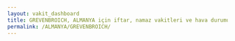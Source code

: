 ```yaml
---
layout: vakit_dashboard
title: GREVENBROICH, ALMANYA için iftar, namaz vakitleri ve hava durumu - ilçe/eyalet seç
permalink: /ALMANYA/GREVENBROICH/
---
```


<script type="text/javascript">
  var GLOBAL_COUNTRY = 'ALMANYA';
  var GLOBAL_CITY = 'GREVENBROICH';
  var GLOBAL_STATE = '';
  var lat = 72;
  var lon = 21;
</script>
